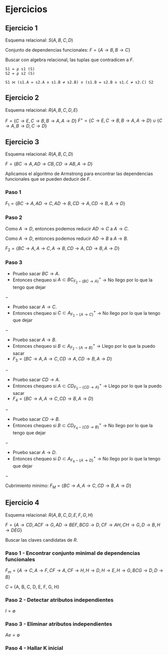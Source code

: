 # Ejercicios

## Ejercicio 1

Esquema relacional: $S(A, B, C, D)$

Conjunto de dependencias funcionales: $F = \{A \rightarrow B, B \rightarrow C\}$

Buscar con algebra relacional, las tuplas que contradicen a $F$.

```rel
S1 = ρ s1 (S)
S2 = ρ s2 (S)

S1 ⨝ (s1.A = s2.A ∧ s1.B ≠ s2.B) ∨ (s1.B = s2.B ∧ s1.C ≠ s2.C) S2
```

## Ejercicio 2

Esquema relacional: $R(A, B, C, D, E)$

$F = \{C \rightarrow E, C \rightarrow B, B \rightarrow A, A \rightarrow D\}$
$F^+ = \{C \rightarrow E, C \rightarrow B, B \rightarrow A, A \rightarrow D\} \cup \{C \rightarrow A, B \rightarrow D, C \rightarrow D\}$

## Ejercicio 3

Esquema relacional: $R(A, B, C, D)$

$F = \{BC \rightarrow A, AD \rightarrow CB, CD \rightarrow AB, A \rightarrow D\}$

Aplicamos el algoritmo de Armstrong para encontrar las dependencias funcionales que se pueden deducir de $F$.

### Paso 1

$F_1 = \{BC \rightarrow A, AD \rightarrow C, AD \rightarrow B, CD \rightarrow A, CD \rightarrow B, A \rightarrow D\}$

### Paso 2

Como $A \rightarrow D$, entonces podemos reducir $AD \rightarrow C$ a $A \rightarrow C$.

Como $A \rightarrow D$, entonces podemos reducir $AD \rightarrow B$ a $A \rightarrow B$.

$F_2 = \{BC \rightarrow A, A \rightarrow C, A \rightarrow B, CD \rightarrow A, CD \rightarrow B, A \rightarrow D\}$

### Paso 3

- Pruebo sacar $BC \rightarrow A$.
- Entonces chequeo si $A \subset BC^+_{F_2 - \{BC \rightarrow A\}}$ -> No llego por lo que la tengo que dejar

$-$

- Pruebo sacar $A \rightarrow C$.
- Entonces chequeo si $C \subset A^+_{F_2 - \{A \rightarrow C\}}$ -> No llego por lo que la tengo que dejar

$-$

- Pruebo sacar $A \rightarrow B$.
- Entonces chequeo si $B \subset A^+_{F_2 - \{A \rightarrow B\}}$ -> Llego por lo que la puedo sacar
- $F_3 = \{BC \rightarrow A, A \rightarrow C, CD \rightarrow A, CD \rightarrow B, A \rightarrow D\}$

$-$

- Pruebo sacar $CD \rightarrow A$.
- Entonces chequeo si $A \subset CD^+_{F_3 - \{CD \rightarrow A\}}$ -> Llego por lo que la puedo sacar
- $F_4 = \{BC \rightarrow A, A \rightarrow C, CD \rightarrow B, A \rightarrow D\}$

$-$

- Pruebo sacar $CD \rightarrow B$.
- Entonces chequeo si $B \subset CD^+_{F_4 - \{CD \rightarrow B\}}$ -> No llego por lo que la tengo que dejar

$-$

- Pruebo sacar $A \rightarrow D$.
- Entonces chequeo si $D \subset A^+_{F_4 - \{A \rightarrow D\}}$ -> No llego por lo que la tengo que dejar

$-$

Cubrimiento mínimo: $F_M = \{BC \rightarrow A, A \rightarrow C, CD \rightarrow B, A \rightarrow D\}$

## Ejercicio 4

Esquema relacional: $R(A, B, C, D, E, F, G, H)$

$F = \{A \rightarrow CD, ACF \rightarrow G, AD \rightarrow BEF, BCG \rightarrow D, CF \rightarrow AH, CH \rightarrow G, D \rightarrow B, H \rightarrow DEG\}$

Buscar las claves candidatas de $R$.

### Paso 1 - Encontrar conjunto minimal de dependencias funcionales

$F_m = \{A \rightarrow C, A \rightarrow F, CF \rightarrow A, CF \rightarrow H, H \rightarrow D, H \rightarrow E, H \rightarrow G, BCG \rightarrow D, D \rightarrow B \}$

$C$ = {A, B, C, D, E, F, G, H}

### Paso 2 - Detectar atributos independientes

$I = \emptyset$

### Paso 3 - Eliminar atributos independientes

$Ae = \emptyset$

### Paso 4 - Hallar K inicial
